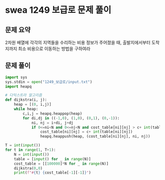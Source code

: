 # swea 1249 보급로 문제 풀이



## 문제 요약

2차원 배열에 각각의 지역들을 수리하는 비용 정보가 주어졌을 때, 출발지에서부터 도착지까지 최소 비용으로 이동하는 방법을 구하여라



## 문제 풀이

```python
import sys
sys.stdin = open("1249_보급로/input.txt")
import heapq

# 다익스트라 알고리즘
def dijkstra(i, j):
    heap = [(0, i,j)]
    while heap:
        c,i,j = heapq.heappop(heap)
        for di,dj in ((-1,0), (1,0), (0,1), (0,-1)):
            ni, nj = i+di, j+dj
            if 0<=ni<N and 0<=nj<N and cost_table[ni][nj] > c+ int(table[ni][nj]):
                cost_table[ni][nj] = c+ int(table[ni][nj])
                heapq.heappush(heap, (cost_table[ni][nj], ni, nj))

T = int(input())
for t in range(1, T+1):
    N = int(input())
    table = [input() for _ in range(N)]
    cost_table = [[100000]*N for _ in range(N)]
    dijkstra(0,0)
    print(f"#{t} {cost_table[-1][-1]}")
```

